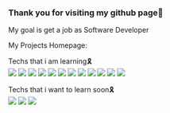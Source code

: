 ### Thank you for visiting my github page🙏

My goal is get a job as Software Developer

My Projects Homepage:  

Techs that i am learning🎗   
<img src="https://img.shields.io/badge/Html-E34F26?style=flat-square&logo=html5&logoColor=black"/></a>
<img src="https://img.shields.io/badge/CSS-1572B6?style=flat-square&logo=css3&logoColor=black"/></a>
<img src="https://img.shields.io/badge/SVG-FFB13B?style=flat-square&logo=svg&logoColor=black"/></a>
<img src="https://img.shields.io/badge/JavaScript-F7DF1E?style=flat-square&logo=javascript&logoColor=black"/></a>
<img src="https://img.shields.io/badge/React-61DAFB?style=flat-square&logo=react&logoColor=black"/></a>
<img src="https://img.shields.io/badge/PostCSS-DD3A0A?style=flat-square&logo=PostCSS&logoColor=black"/></a>
<img src="https://img.shields.io/badge/Sass-CC6699?style=flat-square&logo=Sass&logoColor=black"/></a>
<img src="https://img.shields.io/badge/StyledComponents-DB7093?style=flat-square&logo=styled-components&logoColor=black"/></a>
<img src="https://img.shields.io/badge/ContextAPI-41BDF5?style=flat-square&logo=React&logoColor=black"/></a>
<img src="https://img.shields.io/badge/Redux-764ABC?style=flat-square&logo=Redux&logoColor=black"/></a>
<img src="https://img.shields.io/badge/Node.js-339933?style=flat-square&logo=Node.js&logoColor=black"/></a>
<img src="https://img.shields.io/badge/Firebase-FFCA28?style=flat-square&logo=Firebase&logoColor=black"/></a>

Techs that i want to learn soon🎗     
<img src="https://img.shields.io/badge/TypeScript-3178C6?style=flat-square&logo=TypeScript&logoColor=black"/></a>
<img src="https://img.shields.io/badge/Next.js-000000?style=flat-square&logo=Next.js&logoColor=white"/></a>
<img src="https://img.shields.io/badge/GIT-F05032?style=flat-square&logo=Git&logoColor=black"/></a>
 




<!--
**shinhonggyu/shinhonggyu** is a ✨ _special_ ✨ repository because its `README.md` (this file) appears on your GitHub profile.

Here are some ideas to get you started:

- 🔭 I’m currently working on ...
- 🌱 I’m currently learning ...
- 👯 I’m looking to collaborate on ...
- 🤔 I’m looking for help with ...
- 💬 Ask me about ...
- 📫 How to reach me: ...
- 😄 Pronouns: ...
- ⚡ Fun fact: ...
-->
